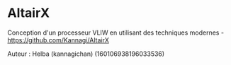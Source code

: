 # AltairX

Conception d'un processeur VLIW en utilisant des techniques modernes - https://github.com/Kannagi/AltairX

Auteur : Helba (kannagichan) (160106938196033536)
